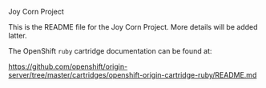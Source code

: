 
Joy Corn Project

This is the README file for the Joy Corn Project. More details will be added latter.

The OpenShift `ruby` cartridge documentation can be found at:

https://github.com/openshift/origin-server/tree/master/cartridges/openshift-origin-cartridge-ruby/README.md

